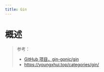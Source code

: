 ```yaml
---
title: Gin
---
```


# 概述

> 参考：
> 
> - [GitHub 项目，gin-gonic/gin](https://github.com/gin-gonic/gin)
> - <https://youngxhui.top/categories/gin/>
